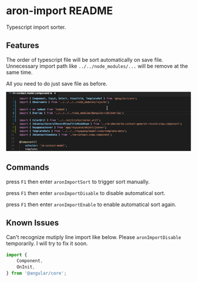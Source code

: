 # aron-import README

Typescript import sorter.

## Features

The order of typescript file will be sort automatically on save file. Unnecessary import path like `../../node_modules/...` will be remove at the same time.

All you need to do just save file as before.

![demo-01](demo.01.gif)

## Commands

press `F1` then enter `aronImportSort` to trigger sort manually.

press `F1` then enter `aronImportDisable` to disable automatical sort.

press `F1` then enter `aronImportEnable` to enable automatical sort again.

## Known Issues

Can't recognize mutiply line import like below. Please `aronImportDisable` temporarily. I will try to fix it soon.

```typescript
import {
    Component,
    OnInit,
} from '@angular/core';
```
